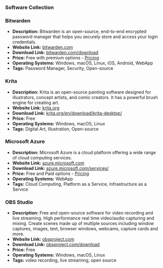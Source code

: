### Software Collection

### Bitwarden
- **Description:** Bitwarden is an open-source, end-to-end encrypted password manager that helps you securely store and access your login credentials.
- **Website Link:** [bitwarden.com](https://bitwarden.com)
- **Download Link:** [bitwarden.com/download](https://bitwarden.com/download/)
- **Price:** Free with premium options - [Pricing](https://bitwarden.com/pricing/)
- **Operating Systems:** Windows, macOS, Linux, iOS, Android, WebApp
- **Tags:** Password Manager, Security, Open-source

### Krita
- **Description:** Krita is an open-source painting software designed for illustrators, concept artists, and comic creators. It has a powerful brush engine for creating art.
- **Website Link:** [krita.org](https://krita.org/)
- **Download Link:** [krita.org/en/download/krita-desktop/](https://krita.org/en/download/krita-desktop/)
- **Price:** Free
- **Operating Systems:** Windows, macOS, Linux
- **Tags:** Digital Art, Illustration, Open-source

### Microsoft Azure
- **Description:** Microsoft Azure is a cloud platform offering a wide range of cloud computing services.
- **Website Link:** [azure.microsoft.com](https://azure.microsoft.com/)
- **Download Link:** [azure.microsoft.com/services/](https://azure.microsoft.com/services/)
- **Price:** Free and Paid options - [Pricing](https://azure.microsoft.com/pricing/)
- **Operating Systems:** WebApp
- **Tags:** Cloud Computing, Platform as a Service, Infrastructure as a Service

### OBS Studio
- **Description:** Free and open-source software for video recording and live streaming. High performance real time video/audio capturing and mixing. Create scenes made up of multiple sources including window captures, images, text, browser windows, webcams, capture cards and more.
- **Website Link:** [obsproject.com](https://obsproject.com)
- **Download Link:** [obsproject.com/download](https://obsproject.com/download)
- **Price:** Free
- **Operating Systems:** Windows, macOS, Linux
- **Tags:** video recording, live streaming, open source